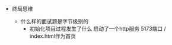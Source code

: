 - 终局思维

    - 什么样的面试题是字节级别的
        - 初始化项目过程发生了什么
            启动了一个http服务 5173端口
            / index.html作为首页